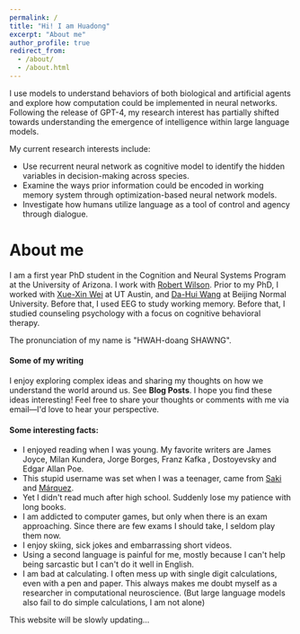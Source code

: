 ```yaml
---
permalink: /
title: "Hi! I am Huadong"
excerpt: "About me"
author_profile: true
redirect_from: 
  - /about/
  - /about.html
---
```




I use models to understand behaviors of both biological and artificial agents and explore how computation could be implemented in neural networks. Following the release of GPT-4, my research interest has partially shifted towards understanding the emergence of intelligence within large language models. 

My current research interests include:

- Use recurrent neural network as cognitive model to identify the hidden variables in decision-making across species.
- Examine the ways prior information could be encoded in working memory system through optimization-based neural network models.
- Investigate how humans utilize language as a tool of control and agency through dialogue. 

# About me

I am a first year PhD student in the Cognition and Neural Systems Program at the University of Arizona. I work with [Robert Wilson](https://scholar.google.com/citations?user=4LxikSIAAAAJ&hl=en&oi=ao). Prior to my PhD, I worked with [Xue-Xin Wei](https://scholar.google.com/citations?user=7Pd1QzwAAAAJ&hl=en&oi=ao) at UT Austin, and [Da-Hui Wang](https://scholar.google.com/citations?user=6BkFUZcAAAAJ&hl=en&oi=sra) at Beijing Normal University. Before that, I used EEG to study working memory. Before that, I studied counseling psychology with a focus on cognitive behavioral therapy.

The pronunciation of my name is "HWAH-doang SHAWNG".

#### Some of my writing

I enjoy exploring complex ideas and sharing my thoughts on how we understand the world around us. See **Blog Posts**. I hope you find these ideas interesting! Feel free to share your thoughts or comments with me via email—I'd love to hear your perspective.

#### Some interesting facts:

- I enjoyed reading when I was young. My favorite writers are James Joyce, Milan Kundera, Jorge Borges, Franz Kafka , Dostoyevsky and Edgar Allan Poe. 
- This stupid username was set when I was a teenager, came from [Saki](https://en.wikipedia.org/wiki/Saki) and [Márquez](https://en.wikipedia.org/wiki/Gabriel_Garc%C3%ADa_M%C3%A1rquez).
- Yet I didn't read much after high school. Suddenly lose my patience with long books. 
- I am addicted to computer games, but only when there is an exam approaching. Since there are few exams I should take, I seldom play them now. 
- I enjoy skiing, sick jokes and embarrassing short videos. 
- Using a second language is painful for me, mostly because I can't help being sarcastic but I can't do it well in English. 
- I am bad at calculating. I often mess up with single digit calculations, even with a pen and paper. This always makes me doubt myself as a researcher in computational neuroscience.  (But large language models also fail to do simple calculations, I am not alone)



This website will be slowly updating...

